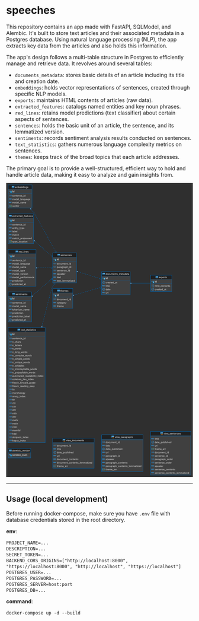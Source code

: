 # speeches

This repository contains an app made with FastAPI, SQLModel, and Alembic. 
It's built to store text articles and their associated metadata in a Postgres database. Using natural language processing (NLP), the app extracts key data from the articles and also holds this information.

The app's design follows a multi-table structure in Postgres to efficiently manage and retrieve data. It revolves around several tables:

- `documents_metadata`: stores basic details of an article including its title and creation date.
- `embeddings`: holds vector representations of sentences, created through specific NLP models.
- `exports`: maintains HTML contents of articles (raw data).
- `extracted_features`: catalogs named entities and key noun phrases.
- `red_lines`: retains model predictions (text classifier) about certain aspects of sentences.
- `sentences`: holds the basic unit of an article, the sentence, and its lemmatized version.
- `sentiments`: records sentiment analysis results conducted on sentences.
- `text_statistics`: gathers numerous language complexity metrics on sentences.
- `themes`: keeps track of the broad topics that each article addresses.

The primary goal is to provide a well-structured, efficient way to hold and handle article data, making it easy to analyze and gain insights from.

![ER diagram](./assets/schema.png)

---

## Usage (local development)

Before running docker-compose, make sure you have 
`.env` file with database credentials stored in 
the root directory. 

**env**:
```console
PROJECT_NAME=...
DESCRIPTION=...
SECRET_TOKEN=...
BACKEND_CORS_ORIGINS=["http://localhost:8000", "https://localhost:8000", "http://localhost", "https://localhost"]
POSTGRES_USER=...
POSTGRES_PASSWORD=...
POSTGRES_SERVER=host:port
POSTGRES_DB=...
```

**command**:
```console
docker-compose up -d --build
```